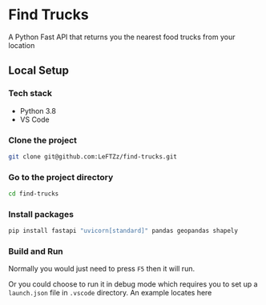 # Find Trucks
A Python Fast API that returns you the nearest food trucks from your location
## Local Setup
### Tech stack
- Python 3.8
- VS Code

### Clone the project
```bash
git clone git@github.com:LeFTZz/find-trucks.git
```
### Go to the project directory
```bash
cd find-trucks
```
### Install packages
```bash
pip install fastapi "uvicorn[standard]" pandas geopandas shapely
```
### Build and Run

Normally you would just need to press `F5` then it will run.

Or you could choose to run it in debug mode which requires you to set up a `launch.json` file in `.vscode` directory. An example locates here
